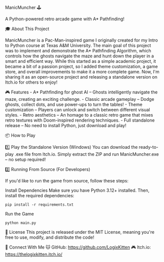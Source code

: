 ManicMuncher 🕹️

A Python-powered retro arcade game with A* Pathfinding!

🎓 About This Project

ManicMuncher is a Pac-Man-inspired game I originally created for my Intro to Python course at Texas A&M University. The main goal of this project was to implement and demonstrate the A\* Pathfinding Algorithm, which controls how the ghosts navigate the maze and hunt down the player in a smart and efficient way. While this started as a simple academic project, it became a bit of a passion project, so I added theme customization, a game store, and overall improvements to make it a more complete game. Now, I'm sharing it as an open-source project and releasing a standalone version on Itch.io for others to enjoy!

🎮 Features
    - A* Pathfinding for ghost AI – Ghosts intelligently navigate the maze, creating an exciting challenge.
    - Classic arcade gameplay – Dodge ghosts, collect dots, and use power-ups to turn the tables!
    - Theme customization – Players can unlock and switch between different visual styles.
    - Retro aesthetics – An homage to a classic retro game that mixes retro textures with Doom-inspired rendering techniques.
    - Full standalone release – No need to install Python, just download and play!

📦 How to Play

1️⃣ Play the Standalone Version (Windows)
    You can download the ready-to-play .exe file from Itch.io.
    Simply extract the ZIP and run ManicMuncher.exe – no setup required!

2️⃣ Running From Source (For Developers)

If you'd like to run the game from source, follow these steps:

Install Dependencies
    Make sure you have Python 3.12+ installed. Then, install the required dependencies:

    pip install -r requirements.txt

Run the Game

    python main.py

📜 License
This project is released under the MIT License, meaning you're free to use, modify, and distribute the code!

📢 Connect With Me
🐱 GitHub: https://github.com/LogixKitten
🎮 Itch.io: https://thelogixkitten.itch.io/

